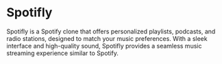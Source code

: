 # Spotifly
Spotifly is a Spotify clone that offers personalized playlists, podcasts, and radio stations, designed to match your music preferences. With a sleek interface and high-quality sound, Spotifly provides a seamless music streaming experience similar to Spotify.
